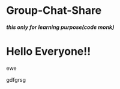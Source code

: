 # Group-Chat-Share
***this only for learning purpose(code monk)***
<h1>Hello  Everyone!!</h1>
ewe

gdfgrsg
